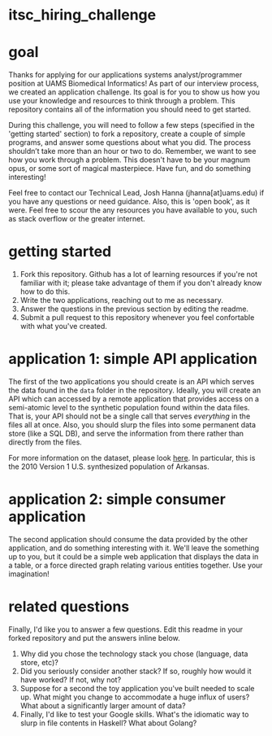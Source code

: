itsc_hiring_challenge
================

# goal

Thanks for applying for our applications systems analyst/programmer position at UAMS Biomedical Informatics! As part of our interview process, we created an application challenge. Its goal is for you to show us how you use your knowledge and resources to think through a problem. This repository contains all of the information you should need to get started. 

During this challenge, you will need to follow a few steps (specified in the 'getting started' section) to fork a repository, create a couple of simple programs, and answer some questions about what you did. The process shouldn’t take more than an hour or two to do. Remember, we want to see how you work through a problem. This doesn't have to be your magnum opus, or some sort of magical masterpiece. Have fun, and do something interesting! 

Feel free to contact our Technical Lead, Josh Hanna (jhanna[at]uams.edu) if you have any questions or need guidance.  Also, this is 'open book', as it were.  Feel free to scour the any resources you have available to you, such as stack overflow or the greater internet.

# getting started

1. Fork this repository.  Github has a lot of learning resources if you're not familiar with it; please take advantage of them if you don't already know how to do this.  
2. Write the two applications, reaching out to me as necessary.  
3. Answer the questions in the previous section by editing the readme.  
4. Submit a pull request to this repository whenever you feel confortable with what you've created.

# application 1: simple API application

The first of the two applications you should create is an API which serves the data found in the `data` folder in the repository.  Ideally, you will create an API which can accessed by a remote application that provides access on a semi-atomic level to the synthetic population found within the data files.  That is, your API should not be a single call that serves _everything_ in the files all at once.  Also, you should slurp the files into some permanent data store (like a SQL DB), and serve the information from there rather than directly from the files.

For more information on the dataset, please look [here](https://www.epimodels.org/midas/Rpubsyntdata1.do).  In particular, this is the 2010 Version 1 U.S. synthesized population of Arkansas.

# application 2: simple consumer application

The second application should consume the data provided by the other application, and do something interesting with it.  We'll leave the something up to you, but it could be a simple web application that displays the data in a table, or a force directed graph relating various entities together.  Use your imagination!


# related questions

Finally, I'd like you to answer a few questions.  Edit this readme in your forked repository and put the answers inline below.

1. Why did you chose the technology stack you chose (language, data store, etc)?
2. Did you seriously consider another stack?  If so, roughly how would it have worked?  If not, why not?
3. Suppose for a second the toy application you've built needed to scale up.  What might you change to accommodate a huge influx of users?  What about a significantly larger amount of data?
4. Finally, I'd like to test your Google skills.  What's the idiomatic way to slurp in file contents in Haskell?  What about Golang?


